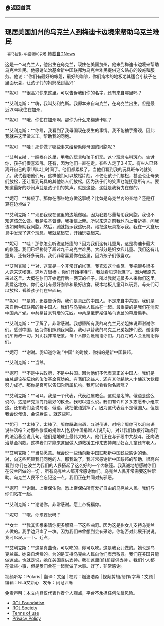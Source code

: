 ###  [:house:返回首頁](https://github.com/ourhimalayas/txt)
---


## 现居美国加州的乌克兰人到梅迪卡边境来帮助乌克兰难民
` 喜马拉雅-华盛顿DC农场` [轉載自GNews](https://gnews.org/zh-hans/2342754/)

这是一个乌克兰人，他出生在乌克兰，现住在美国加州，他来到梅迪卡边境来帮助乌克兰难民。他感谢法治基金新中国联邦为乌克兰难民提供这么贴心的设施和服务。他说：“你们有最好的帐篷，最好的咖啡，你们纯木的地板尤其适合小孩子在里面玩耍，让孩子们的妈妈感到高兴”

**妮可：**很高兴你来这里。可以告诉我们你的名字，还有来自哪里吗？

**艾利克斯：**嗨，我叫艾利克斯。我原本来自乌克兰，在乌克兰出生。但是最近20年我住在加州。

**妮可：**哦，你住在加州啊。那你为什么来梅迪卡呢？

**艾利克斯：**你瞧，我看到了我母国现在发生的事情。我不能袖手旁观。因此我就来这里做义工。帮助我的同胞。

**妮可：**哇！那你做了哪些事来给帮助你母国的同胞呢？

**艾利克斯：**瞧我在这里，用我的玩具和孩子们玩。这个玩具名叫斑布。告诉你，孩子们很喜欢哦。还有，因为他们一直在走。有些人走了3-4天。有些人已经离开自己的家1周以上时间了。他们都累极了。当他们看到我的玩具斑布时就笑了。我试着陪他们玩，这样他们可以放松片刻。不仅让孩子们放松，甚至也让母亲们放松，还让看到玩具的其他路人们放松。因为孩子们的笑声也能抚慰所有人。要知道最好的吵闹声就是孩子们的笑声。就是这些，这就是我努力在做的。

**妮可：**棒极了。那你在哪些地方做这事呢？比如是乌克兰内的某地？还是打算在边境做？

**艾利克斯：**现在我现在这里的边境做起。因为我要尽量帮助我同胞。我也不知道该怎么做。我是名基督徒，我相信上帝。所以来这之前我也向上帝祈祷，问我该如何帮助我同胞。然后，祂就指示我这玩具。祂把这玩具指示我。我在一大盒玩具中发现了这个玩具。我就拿起它，开始玩耍起来。

**妮可：**哇！那你怎么听说这帐篷的？因为我们这有儿童角。这是梅迪卡最大的帐篷。我们已经接待了超过九千乌克兰难民。大部分是妇女和儿童。我们这有儿童角，还有好多玩具。我们非常喜爱你在这里，因为孩子们很喜欢。

**艾利克斯：**对，这真是一个非常好的帐篷。我喜欢这个帐篷。我把很多很多人送来这帐篷。这地方很棒 。你们开始接待时，我就看见这帐篷了。因为我原先来过这里。大概在你们开始运行后一两天的样子。所以我就送很多人来你们这里。我爱这地方。你们这儿有最好咖啡和最好热食。硬木地板儿童可以玩耍。母亲们可以放松，看着孩子们在里面玩。

**妮可：**是的，还要告诉你，我们是真正的中国人。不是来自中共国。我们是来自新中国联邦的新中国人。我们与乌克兰人民站在一起。最重要的是我们在消灭中国共产党。中共是普京背后的元凶。中共是俄罗斯侵略乌克兰的幕后黑手。

**艾利克斯：**了解了。非常感谢。我想替所有我的乌克兰兄弟姐妹说声谢谢你们。感谢中国，因为你们照顾我同胞。我可以替我的乌克兰兄弟姐妹们说。谢谢你们所做的一切。对此我非常感激。每个人都会说谢谢你们。几百万的人会说谢谢你们。

**妮可：**谢谢。我知道你说 “中国” 的时候，你指的是新中国联邦。

**艾利克斯：**当然。

**妮可：**不是中共政府，不是中共国。因为他们不代表真正的中国人。我们是由总部设在纽约的法治基金资助的。有我们这些人，还有其他捐款人才使这次救援努力成行。那你是否可以告知你所属机构。我可以看看你名牌嘛？

**艾利克斯：**可以。我是一个代表，代表红屋教会。这就是名牌。俄语是这么说的。这是萨克拉门托最好的教会。我可以这么说。我们有许许多多志愿者小组来这。还有我们会说乌语、俄语。我把俄语划掉了。因为这代表我不是俄国人。但是我会说俄语、会说英语 。就这些吧。

**妮可：**太棒了，太棒了。那你既说乌语、又说俄语，对吧？那你可以用乌语说些话吗？对那些慷慨的捐赠人[包括中国捐赠人]说几句。对让我们救援行动成行的法治基金说几句。他们是地球上最伟大的人。他们正在与邪恶中共战斗。还向法治基金捐款。这样我们才能来这里做人道救援工作来支持帮助妇女儿童还有老人。

**艾利克斯：**当然愿意。我会说一些话向新中国联邦新中国说些感谢的话。对，向这些照顾我们同胞的人。那我说了。我非常感谢新中国联邦的帮助。很高兴看到 你们在波兰为我们的人民搭起了这么好的一个大帐篷。我真诚地想感谢你们在波兰所做的一切 。所有乌克兰人都非常感谢你们。乌克兰人民非常需要这种帮助。乌克兰人民不会忘记这一点。我们正在共同对抗邪恶。

**妮可：**谢谢。上帝保佑你。愿上帝保佑所有爱好自由的乌克兰人民。我们与你们站在一起。

**艾利克斯：**谢谢你，非常感谢。愿上帝祝福你。

**妮可：**哦，你想要说吗？

**女士：**我其实想来请你更多解释一下这些曲奇。因为这是你女儿支持乌克兰人做的。我手边只拿了一块。因为我们未曾想到会有采访。你能否对此展开说说。我可以展示一下。近点。

**艾利克斯：**这是真曲奇。可以吃的，你可以吃。这是我女儿做的。她也是乌克兰裔。她亲自烤焙的。为的是支持乌克兰人民向他们表示敬意。我们在美国只能做这些。也就是说，她在美国提供支持。我在这里[前线]提供支持 。我们个人都在做些小事，但是我们合在一起就做了大事。好了，非常感谢。





视频听写：Polaris | 翻译：文强 | 校对：烟波浩淼 | 视频剪辑/制作/字幕：文顾 | 编辑：FiLa文新心 | 发布：闪电训练

 

免责声明：本文内容仅代表作者个人观点，平台不承担任何法律风险。

- [ROL Foundation](https://rolfoundation.org/)
- [ROL Society](https://rolsociety.org/)
- [Terms of use](https://gnews.org/terms-of-use-3/)
- [Privacy Policy](https://gnews.org/privacy-policy/)
